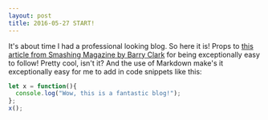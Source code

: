 ```yaml
---
layout: post
title: 2016-05-27 START!
---
```


It's about time I had a professional looking blog. So here it is! Props to [this article from Smashing Magazine by Barry Clark](https://www.smashingmagazine.com/2014/08/build-blog-jekyll-github-pages/) for being exceptionally easy to follow! Pretty cool, isn't it? And the use of Markdown make's it exceptionally easy for me to add in code snippets like this:

```javascript
let x = function(){
  console.log("Wow, this is a fantastic blog!");
};
x();
```
